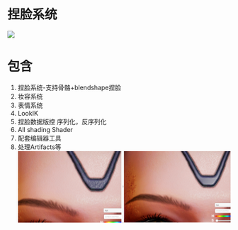 # 捏脸系统
![](1.gif)

# 包含
1. 捏脸系统-支持骨骼+blendshape捏脸 
2. 妆容系统
3. 表情系统
4. LookIK
5. 捏脸数据版控 序列化，反序列化
6. All shading Shader
7. 配套编辑器工具
8. 处理Artifacts等 
   ![](2.png)
